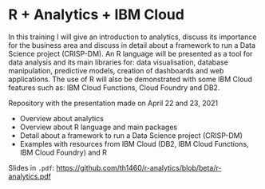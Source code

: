 # R + Analytics + IBM Cloud

In this training I will give an introduction to analytics, discuss its importance for the business area and discuss in detail about a framework to run a Data Science project (CRISP-DM). An R language will be presented as a tool for data analysis and its main libraries for: data visualisation, database manipulation, predictive models, creation of dashboards and web applications. The use of R will also be demonstrated with some IBM Cloud features such as: IBM Cloud Functions, Cloud Foundry and DB2.

Repository with the presentation made on April 22 and 23, 2021

- Overview about analytics
- Overview about R language and main packages
- Detail about a framework to run a Data Science project (CRISP-DM)
- Examples with resources from IBM Cloud (DB2, IBM Cloud Functions, IBM Cloud Foundry) and R

Slides in `.pdf`: https://github.com/th1460/r-analytics/blob/beta/r-analytics.pdf
